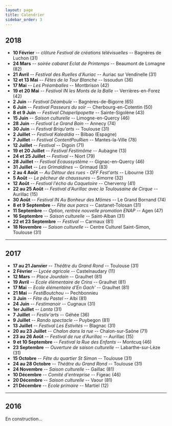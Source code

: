 ```yaml
---
layout: page
title: Calendrier
sidebar_order: 3
---
```


## 2018

- **10 Février** -- _clôture Festival de créations télévisuelles_ -- Bagnères de Luchon (31)
- **24 Mars** -- _soirée cabaret Eclat de Printemps_ -- Beaumont de Lomagne (82)
- **21 Avril** -- _Festival des Ruelles d'Auriac_ -- Auriac sur Vendinelle (31)
- **12 et 13 Mai** -- _Fêtes de la Tour Blanche_ -- Issoudun (36)
- **17 Mai** -- _Les Préamballes_ -- Montbrison (42)
- **19 et 20 Mai** -- _Festival IN les Monts de la Balle_ -- Verrières-en-Forez (42)
- **2 Juin** -- _Festival Déambule_ -- Bagnères-de-Bigorre (65)
- **6 Juin** -- _Festival Passeurs du soir_ -- Cherbourg-en-Cotentin (50)
- **8 et 9 Juin** -- _Festival Chaperlipopette_ -- Sainte-Sigolène (43)
- **15 Juin** -- _Saison culturelle_ -- Limogne-en-Quercy (46)
- **28 Juin** -- _Festival Le Grand Bain_ -- Annecy (74)
- **30 Juin** -- _Festival Briqu'arts_ -- Toulouse (31)
- **2 Juillet** -- _Festival Kalealdia_ -- Bilbao (Espagne)
- **7 Juillet** -- _Festival ContentPouRien_ -- Mantes-la-Ville (78)
- **12 Juillet** -- _Festival_ -- Digoin (71)
- **19 et 20 Juillet** -- _Festival Festimôme_ -- Aubagne (13)
- **24 et 25 Juillet** -- _Festival_ -- Niort (79)
- **28 Juillet** -- _Festival Ecaussystème_ -- Gignac-en-Quercy (46)
- **31 Juillet** -- _Les Grimaldines_ -- Grimaud (83)
- **2 au 4 Août** -- _Au Détour des rues - OFF Fest'arts_ -- Libourne (33)
- **5 Août** -- _Le pêcheur de chaussures_ -- Simorre (32)
- **12 Août** -- _Festival l'écho du Caquetoire_ -- Cherverny (41)
- **22 au 25 Août** -- _Festival d'Aurillac avec la Toulousaine de Cirque_ -- Aurillac (15)
- **30 Août** -- _Festival IN Au Bonheur des Mômes_ -- Le Grand Bornand (74)
- **8 et 9 Septembre** -- _Fête aux parcs_ -- Castanet-Tolosan (31)
- **11 Septembre** -- _Option, rentrée nouvelle promotion ENAP_ -- Agen (47)
- **16 Septembre** -- _Saison culturelle_ -- Saint-Alban (31)
- **22 et 23 Septembre** -- _Festival_ -- Carmaux (81)
- **18 Novembre** -- _Saison culturelle_ -- Centre Culturel Saint-Simon, Toulouse (31)

---

## 2017

- **17 au 21 Janvier** -- _Théâtre du Grand Rond_ -- Toulouse (31)
- **2 Février** -- _Lycée agricole_ -- Castelnaudary (11)
- **12 Mars** -- _Place Jourdain_ -- Graulhet (81)
- **19 Avril** -- _Ecole élémentaire de Crins_ -- Graulhet (81)
- **17 Mai** -- _Ecole élémentaire d'En Gach'_ -- Graulhet (81)
- **21 Mai** -- _FestiBoutchou_ -- Pechbonnieu
- **3 Juin** -- _Fête du Pastel_ -- Albi (81)
- **24 Juin** -- _Festimanoir_ -- Cugnaux (31)
- **1er Juillet** -- _Lanta_ (31)
- **7 Juillet** -- _Festiv'arts_ -- Géhée (36)
- **9 Juillet** -- _Rando spectacle_ -- Puybegon (81)
- **13 Juillet** -- _Festival Les Estivités_ -- Blagnac (31)
- **20 au 23 Juillet** -- _Chalon dans la rue_ -- Chalon-sur-Saône (71)
- **23 au 26 Août** -- _Festival de rue d'Aurillac_ -- Aurillac (15)
- **9 et 10 Septembre** -- _Festival la Rue des Enfants_ -- Montcuq (46)
- **23 Septembre** -- _Ouverture de saison culturelle_ -- Labarthe-sur-Lèze (31)
- **15 Octobre** -- _Fête du quartier St Simon_ -- Toulouse (31)
- **24 au 28 Octobre** -- _Théâtre du Grand Rond_ -- Toulouse (31)
- **24 Novembre** -- _Saison culturelle_ -- Gaillac (81)
- **10 Décembre** -- _Comité d'entreprise_ -- Figeac (46)
- **20 Décembre** -- _Saison culturelle_ -- Vaour (81)
- **21 Décembre** -- _Ecole primaire_ -- Martiel (12)

---

## 2016

<p class="message">
  <i class="fa fa-exclamation-triangle" aria-hidden="true"></i><span class="ml-2">En construction...</span>
</p>
